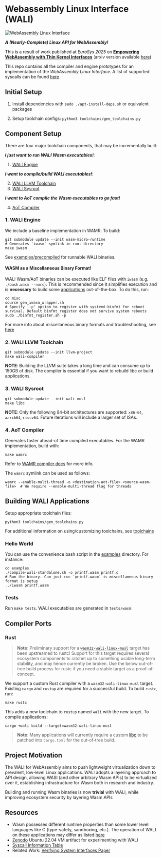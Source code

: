 # Webassembly Linux Interface (WALI)

![WebAssembly Linux Interface](assets/main-logo.png?raw=true)

***A (Nearly-Complete) Linux API for WebAssembly!***

This is a result of work published at *EuroSys 2025* on [**Empowering WebAssembly with Thin Kernel Interfaces**](https://dl.acm.org/doi/abs/10.1145/3689031.3717470) (arxiv version available [here](https://arxiv.org/abs/2312.03858))

This repo contains all the compiler and engine prototypes for an implementation of the *WebAssembly Linux Interface*. A list of supported syscalls can be found [here](docs/support.md)

## Initial Setup
1. Install dependencies with `sudo ./apt-install-deps.sh` or equivalent packages

2. Setup toolchain configs: `python3 toolchains/gen_toolchains.py`

## Component Setup

There are four major toolchain components, that may be incrementally built:

***I just want to run WALI Wasm executables!***:
1. [WALI Engine](#1-wali-engine)

***I want to compile/build WALI executables!***:

2. [WALI LLVM Toolchain](#2-wali-llvm-toolchain)
3. [WALI Sysroot](#3-wali-sysroot)

***I want to AoT compile the Wasm executables to go fast!***

4. [AoT Compiler](#4-aot-compiler)


### 1. WALI Engine

We include a baseline implementation in WAMR. To build:
```shell
git submodule update --init wasm-micro-runtime
# Generates `iwasm` symlink in root directory
make iwasm
```

See [examples/precompiled](examples/precompiled) for runnable WALI binaries.

#### WASM as a Miscellaneous Binary Format!

WALI Wasm/AoT binaries can be executed like ELF files with `iwasm` (e.g. `./bash.wasm --norc`).
This is recommended since it simplifies execution and is **necessary** to build some [applications](applications) out-of-the-box.
To do this, run:

```shell
cd misc
source gen_iwasm_wrapper.sh
# Specify '-p' option to register with systemd-binfmt for reboot survival. Default binfmt_register does not survive system reboots
sudo ./binfmt_register.sh -p
```

For more info about miscellaneous binary formats and troubleshooting, see [here](https://docs.kernel.org/admin-guide/binfmt-misc.html)


### 2. WALI LLVM Toolchain

```shell
git submodule update --init llvm-project
make wali-compiler
```

**NOTE**: Building the LLVM suite takes a long time and can consume up to 150GB of disk. The compiler is essential if you want to rebuild libc or build applications.


### 3. WALI Sysroot

```shell
git submodule update --init wali-musl
make libc
```

**NOTE**: Only the following 64-bit architectures are supported: `x86-64`, `aarch64`, `riscv64`. Future iterations will include a larger set of ISAs.


### 4. AoT Compiler

Generates faster ahead-of time compiled executables. For the WAMR implementation, build with:
```
make wamrc
```

Refer to [WAMR compiler docs](https://github.com/SilverLineFramework/wasm-micro-runtime/tree/wali/wamr-compiler) for more info.

The `wamrc` symlink can be used as follows:

```shell
wamrc --enable-multi-thread -o <destination-aot-file> <source-wasm-file>  # We require --enable-multi-thread flag for threads
```


## Building WALI Applications

Setup appropriate toolchain files:
```shell
python3 toolchains/gen_toolchains.py
```
For additional information on using/customizing toolchains, see [toolchains](toolchains/README.md) 

### Hello World

You can use the convenience bash script in the [examples](examples) directory. For instance:
```shell
cd examples
./compile-wali-standalone.sh -o printf.wasm printf.c
# Run the binary. Can just run `printf.wasm` is miscellaneous binary format is setup
../iwasm printf.wasm
```

### Tests
Run `make tests`. WALI executables are generated in `tests/wasm`

## Compiler Ports

### Rust

> **Note**: Preliminary support for a [`wasm32-wali-linux-musl`](https://doc.rust-lang.org/nightly/rustc/platform-support/wasm32-wali-linux.html) target has been upstreamed to rustc! 
> Support for this target requires several ecosystem components to ratchet up to something usable long-term stability, and may hence currently be broken. 
> Use the below out-of-tree build process for rustc if you need a stable target as a proof-of-concept.

We support a custom Rust compiler with a `wasm32-wali-linux-musl` target. 
Existing `cargo` and  `rustup` are required for a successful build.
To build `rustc`, run:

```shell
make rustc
```

This adds a new toolchain to `rustup` named `wali` with the new target.
To compile applications:
```shell
cargo +wali build --target=wasm32-wali-linux-musl
```

> **Note**: Many applications will currently require a custom [libc](https://github.com/arjunr2/rust-libc.git) to
be patched into `Cargo.toml` for the out-of-tree build.



## Project Motivation
The WALI for WebAssembly aims to push lightweight virtualization
down to prevalent, low-level Linux applications. 
WALI adopts a layering approach to API design, allowing WASI (and other arbitrary Wasm APIs) to be virtualized over it, 
establishing infrastructure for Wasm both in research and industry.

Building and running Wasm binaries is now **trivial** with WALI, while improving ecosystem security by layering Wasm APIs


## Resources
* Wasm possesses different runtime properties than some lower level languages like C (type-safety, sandboxing, etc.). The operation of WALI on these applications may differ as listed [here](docs/constraints.md)
* [Zenodo](https://zenodo.org/records/14829424) Ubuntu 22.04 VM artifact for experimenting with WALI
* [Syscall Information Table](https://docs.google.com/spreadsheets/d/1__2NqMqGLHdjFFYonkF49IkGgfv62TJCpZuXqhXwnlc/edit?usp=sharing)
* Related Work: [Verifying System Interfaces Paper](https://cseweb.ucsd.edu/~dstefan/pubs/johnson:2023:wave.pdf)



